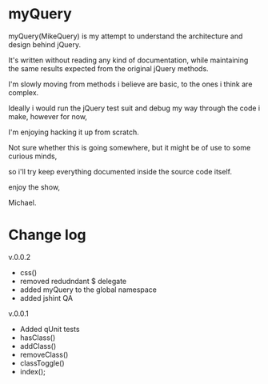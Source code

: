 myQuery
=======

myQuery(MikeQuery) is my attempt to understand the architecture and design behind jQuery. 

It's written without reading any kind of documentation, while maintaining the same results expected from the original jQuery methods.

I'm slowly moving from methods i believe are basic, to the ones i think are complex.

Ideally i would run the jQuery test suit and debug my way through the code i make, however for now, 

I'm enjoying hacking it up from scratch.

Not sure whether this is going somewhere, but it might be of use to some curious minds, 

so i'll try keep everything documented inside the source code itself.

enjoy the show,

Michael.

Change log
==========
v.0.0.2
- css()
- removed redudndant $ delegate
- added myQuery to the global namespace 
- added jshint QA

v.0.0.1
- Added qUnit tests 
- hasClass()
- addClass()
- removeClass()
- classToggle()
- index();
